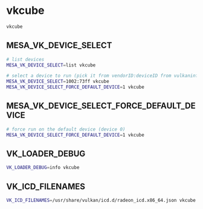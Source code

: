 # vkcube

```sh
vkcube
```

## MESA_VK_DEVICE_SELECT

```sh
# list devices
MESA_VK_DEVICE_SELECT=list vkcube

# select a device to run (pick it from vendorID:deviceID from vulkaninfo --summary)
MESA_VK_DEVICE_SELECT=1002:73ff vkcube
MESA_VK_DEVICE_SELECT_FORCE_DEFAULT_DEVICE=1 vkcube
```

## MESA_VK_DEVICE_SELECT_FORCE_DEFAULT_DEVICE

```sh
# force run on the default device (device 0)
MESA_VK_DEVICE_SELECT_FORCE_DEFAULT_DEVICE=1 vkcube

```

## VK_LOADER_DEBUG

```sh
VK_LOADER_DEBUG=info vkcube
```

## VK_ICD_FILENAMES

```sh
VK_ICD_FILENAMES=/usr/share/vulkan/icd.d/radeon_icd.x86_64.json vkcube
```
